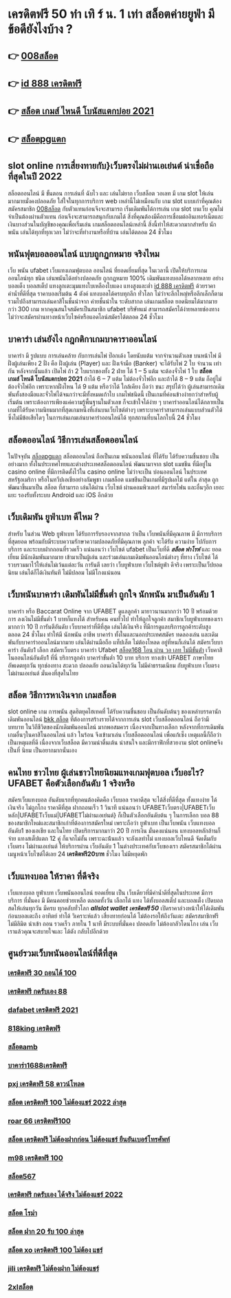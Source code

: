 # เครดิตฟรี 50 ทำ เทิ ร์ น. 1 เท่า สล็อตค่ายยูฟ่า มีข้อดียังไงบ้าง ?

## 👉 [008สล็อต](https://mabet.net/credit-free-50/)
## 👉 [id 888 เครดิตฟรี](https://mabet.net/)
## 👉 [สล็อต เกมส์ ไหนดี โบนัสแตกบ่อย 2021](https://mabet.net/credit-free-50/)
## 👉 [สล็อตpgแตก](https://mabet.net/register/)

##  slot online  การเสี่ยงทายกับ}เว็บตรงไม่ผ่านเอเย่นต์   น่าเชื่อถือที่สุดในปี 2022 

 สล็อตออนไลน์  มี ขั้นตอน การเล่นที่ ฉับไว  และ เล่นไม่ยาก  เว็บสล็อต วอเลท มี เกม slot ให้เล่นมากมายมั่งคงปลอดภัย ใส่ใจในทุกการบริการ web เหล่านี้ไม่เหมือนกับ เกม slot  แบบเก่าที่คุณต้อง สมัครสมาชิก [008สล็อต](https://mabet.net/) กับตัวแทนก่อนจึงจะสามารถ เริ่มเดิมพันได้การเล่น เกม slot บนเว็บ คุณไม่จำเป็นต้องผ่านตัวแทน ก่อนจึงจะสามารถสนุกกับเกมได้ สิ่งที่คุณต้องมีคือการเชื่อมต่ออินเทอร์เน็ตและเงินบางส่วนในบัญชีของคุณเพื่อเริ่มเล่น เกมสล็อตออนไลน์เหล่านี้ สิ่งนี้ทำให้สะดวกมากสำหรับ นักพนัน เล่นได้ทุกที่ทุกเวลา ไม่ว่าจะที่ทำงานหรือที่บ้าน เล่นได้ตลอด 24 ชั่วโมง

##  พนันฟุตบอลออนไลน์ แบบถูกฏกหมาย จริงไหม 

 เว็บ พนัน ufabet  เว็บแทงเกมฟุตบอล ออนไลน์ ที่ยอดเยี่ยมที่สุด ในเวลานี้ เปิดให้บริการเกมออนไลน์ทุก ชนิด   เล่นพนันได้อย่างปลอดภัย ถูกกฏหมาย 100% เดิมพันแทงบอลได้หลากหลาย  อย่าง บอลเต็ง บอลสเต็ป แทงลูกเตะมุมแทงใบเหลืองใบแดง แทงสูงและต่ำ [id 888 เครดิตฟรี](https://mabet.net/credit-free-50/) ด้วยราคาค่าน้ำที่ดีที่สุด ราคาบอลเริ่มต้น 4 ตังค์ แทงบอลได้ครบทุกลีก ทั่วโลก ไม่ว่าจะลีกใหญ่หรือลีกเล็กก็ตาม รวมไปถึงสามารถเล่นคาสิโนชั้นนำจาก ค่ายชั้นนำใน ระดับสากล  เล่นเกมสล็อต ยอดนิยมได้มากมายกว่า 300 เกม หากคุณสนใจสมัครเป็นสมาชิก  ufabet บริษัทแม่ สามารถสมัครได้ง่ายหลายช่องทางไม่ว่าจะสมัครผ่านทางหน้าเว็บไซค์หรือแอดไลน์สมัครได้ตลอด 24 ชั่วโมง

##  บาคาร่า เล่นยังไง กฎกติกาเกมบาคาราออนไลน์

บาคาร่า มี รูปแบบ  การเล่นคล้าย กับการเล่นไพ่ ป๊อกเด้ง โดยนับแต้ม จากจำนวนตัวเลข บนหน้าไพ่ มีฝั่งผู้เล่นเพียง 2 ฝั่ง คือ ฝั่งผู้เล่น (Player)  และ ฝั่งเจ้ามือ (Banker) จะได้รับไพ่ 2 ใบ จำนวน เท่ากัน  หลังจากนั้นแล้ว  เปิดไพ่ ถ้า 2 ใบแรกของทั้ง 2 ฝ่าย ได้ 1 – 5 แต้ม จะต้องจั่วไพ่ 1 ใบ **สล็อต เกมส์ ไหนดี โบนัสแตกบ่อย 2021** ถ้าได้ 6 – 7 แต้ม ไม่ต้องจั่วไพ่อีก  และถ้าได้ 8 – 9 แต้ม ก็อยู่ไม่ต้องจั่วไพ่อีก เพราะหากฝั่งไหน ได้ 9 แต้ม หรือว่าได้ ใกล้เคียง ถือว่า ชนะ สรุปได้ว่า ผู้เล่นสามารถเดิมพันทั้งสองมือและจั่วไพ่ได้จนกว่าจะมีทั้งหมดเก้าใบ  เกมไพ่ชนิดนี้  เป็นเกมที่ค่อนข้างง่ายกว่าสำหรับผู้เริ่มต้น เพราะต้องการเพียงแค่ความรู้พื้นฐานในตัวเลข ก็จะเข้าใจได้ง่าย ๆ บาคาร่าออนไลน์ได้กลายเป็นเกมที่ได้รับความนิยมมากที่สุดเกมหนึ่งที่เล่นบนเว็บไซต์ต่างๆ เพราะบาคาร่าสามารถเล่นแบบส่วนตัวได้ ซึ่งไม่มีข้อเสียใดๆ ในการเล่นเกมเล่นบาคาร่าออนไลน์ได้  ทุกสถานที่บนโลกใบนี้  24 ชั่วโมง


## สล็อตออนไลน์  วิธีการเล่นสล็อตออนไลน์ 

ในปัจจุบัน [สล็อตpgแตก](https://mabet.net/) สล็อตออนไลน์ ถือเป็นเกม พนันออนไลน์  ที่ได้รับ ได้รับความชื่นชอบ เป็นอย่างมาก ทั้งในประเทศไทยและต่างประเทศสล็อตออนไลน์ พัฒนามาจาก  slot  แมชชีน ที่มีอยู่ใน casino online   ที่มีการติดตั้งไว้ใน casino online   ไม่ว่าจะเป็น บ่อนออนไลน์ ในประเทศสหรัฐอเมริกา หรือในทวีปเอเชียอย่างกัมพูชา  เกมสล็อต แมชชีนเป็นเกมที่มีรูปผลไม้ แต่ใน ล่าสุด ถูกพัฒนาขึ้นมาเป็น  สล็อต ที่สามารถ เล่นได้ผ่าน เว็บไซต์  ผ่านคอมพิวเตอร์  สมาร์ทโฟน  และอื่นๆอีก เยอะแยะ รองรับทั้งระบบ Android และ iOS อีกด้วย


## เว็บเดิมพัน ยูฟ่าเบท ดีไหม ?

สำหรับ ในส่วน Web ยูฟ่าเบท  ได้รับการรับรองจากสากล ว่าเป็น เว็บพนันที่มีคุณภาพ  มี มีการบริการที่สุดยอด พร้อมกับมีระบบความรักษาความปลอดภัยที่มีคุณภาพ ลูกค้า  จะได้รับ ความง่าย   ไปกับการบริการ  และระบบฝากถอนที่รวดเร็ว  แน่นอนว่า เว็บไซต์   ufabet  เป็นเว็บที่ดี  ***สล็อต ฟาโรห์*** และ ยอดเยี่ยม  มีนักเดิมพันมากมาย   เข้ามาเป็นผู้เล่น  และร่วมเล่นเกมเดิมพันออนไลน์ต่างๆ ที่ทาง เว็บไซต์ ได้รวบรวมมาไว้ให้เล่นไม่เว้นแต่ละวัน การันตี เลยว่า  เว็บยูฟ่าเบท เว็บไซต์ยูฟ่า ดีจริง  เพราะเป็นเว็ปยอดนิยม เล่นได้ก็ได้เงินทันที ไม่มีปลอม ไม่มีโกงแน่นอน

##  เว็บพนันบาคาร่า เดิมพันไม่มีขั้นต่ำ ถูกใจ นักพนัน มาเป็นอันดับ 1

บาคาร่า หรือ Baccarat Online จาก UFABET  ดูแลลูกค้า มายาวนานมากกว่า 10 ปี พร้อมด้วยการ  ลงเงินไม่มีขั้นต่ำ 1 บาทก็แทงได้ สำหรับคน  คนทั่วไป ทำให้ถูกใจลูกค้า สมาชิกเว็บยูฟ่าเบทของเรามากกว่า 10 ปี การันตีอันดับ เว็บบาคาร่าที่ดีที่สุด   เล่นได้เงินจริง   ที่มีการดูแลบริการลูกค้าระดับสูง ตลอด 24 ชั่วโมง ทำให้มี  นักพนัน อาชีพ บาคาร่า ทั้งในและนอกประเทศสมัคร ทดลองเล่น และเดิมพันกับบาคาร่าออนไลน์มากมาย เล่นได้ผ่านมือถือ แท็ปเล็ต ไม่ต้องโหลด อยู่ที่หนก็เล่นได้  สมัครเว็บบาคาร่า อันดับ1 เลือก สมัครเว็บตรง บาคาร่า Ufabet [สล็อต168 โอน ผ่าน วอ เลท ไม่มีขั้นต่ํา](https://mabet.net/register/)   เว็บคาสิโนออนไลน์อันดับ1 ที่นี่ บริการลูกค้า บาคาร่าขั้นต่ำ 10 บาท บริการ  ทางเข้า UFABET ภาษาไทย อัพเดตทุกวัน ทุกช่องทาง สะดวก ปลอดภัย ถอนเงินได้ทุกวัน ไม่มีค่าธรรมเนียม กับยูฟ่าเบท เว็บตรงไม่ผ่านเอเย่นต์ มั่นคงที่สุดในไทย


##  สล็อต วิธีการหาเงินจาก เกมสล็อต

 slot online เกม การพนัน สุดฮิตยุคไฮเทคที่ ได้รับความชื่นชอบ เป็นอันดับต้นๆ ของเหล่าบรรดานักเดิมพันออนไลน์  [bkk สล็อต](https://mabet.net/20-free-100/) ที่ต้องการสร้างรายได้จากการเล่น slot   เว็บสล็อตออนไลน์ ถือว่ามีบทบาท ในวิถีชีวิตของนักเดิมพันออนไลน์ มากพอสมควร เนื่องจากเป็นทางเลือก หลังจากที่การเดิมพัน เกมอื่นๆในคาสิโนออนไลน์   แล้ว ในร้อน  จึงเข้ามาเล่น เว็บสล็อตออนไลน์ เพื่อแก้เซ็ง เหตุผลนี้ก็ถือว่าเป็นเหตุผลที่ดี เนื่องจากเว็บสล็อต  มีความน่าตื่นเต้น น่าสนใจ และมีกราฟิกที่สวยงาม  slot onlineจึงเป็นที่ นิยม เป็นอยากมากนั่นเอง


## คนไทย ชาวไทย ผู้เล่นชาวไทยนิยมแทงเกมฟุตบอล เว็บอะไร? UFABET คือตัวเลือกอันดับ 1 จริงหรือ

สมัครเว็บแทงบอล อันดับแรกที่ทุกคนต้องคิดคือ  เว็บบอล ราคาดีสุด  จะได้สิ่งที่ดีที่สุด ทั้งแทงง่าย ได้เงินจริง ไม่ถูกโกง ราคาดีที่สุด ฝากถอนเร็ว 1 วินาที  แน่นอนว่า UFABETเว็บตรง|UFABETเว็บหลัก|UFABETเว็บแม่|UFABETไม่ผ่านเอเย่นต์}   ก็เป็นตัวเลือกอันดับต้น ๆ ในการเลือก บอล 88 ของสมาชิกใหม่และสมาชิกเก่าที่ต้องการสมัครใหม่ เพราะถือว่า ยูฟ่าเบท เป็นเว็บพนัน เว็บแทงบอล อันดับ1 ของเอเชีย และในไทย เปิดบริการมากมาว่า 20 ปี การเงิน มั่นคงแน่นอน แทงบอลหลักล้านก็จ่าย แทงสเต็ปแตก 12  คู่ ก็แจกไม่อั้น เพราะฉะน้้นแล้ว จะลังเลทำไม่ แทงบอลเว็บไหนดี จัดเต็มกับ เว็บตรง ไม่ผ่านเอเย่นต์ ให้บริการผ่าน  เว็บอันดับ 1 ในต่างประเทศกับเว็บของเรา สมัครสมาชิกได้ผ่านเมนูหน้าเว็บไซต์ได้เลย 24 **เครดิตฟรี20บาท** ชั่วโมง ไม่มีหยุดพัก


## เว็บแทงบอล  ให้ราคา  ที่ดีจริง 

เว็บแทงบอล  ยูฟ่าเบท   เว็บพนันออนไลน์  ยอดเยี่ยม  เป็น เว็บเดียวที่มีค่าน้ำดีที่สุดในประเทศ มีการบริการ ที่มั่นคง มี มีคนคอยช่วยเหลือ ตลอดทั้งวัน    เลือกได้  แทง ได้ทั้งบอลสเต็ป  และบอลเต็ง  เปิดบอลสดให้เล่นทุกวัน มีครบ ทุกคลับทั่วโลก ***allslot wallet เครดิตฟรี 50*** เปิดราคาล่วงหน้าให้ได้เดิมพัน ก่อนบอลเตะถึง  อาทิตย์  ทำได้ วิเคราะห์แล้ว เสี่ยงทายก่อนได้ ไม่ต้องรอให้ถึงวันเตะ สมัครสมาชิกฟรี  ไม่มีลิมิต   นำเข้า  ถอน  รวดเร็ว ภายใน 1 นาที มีระบบที่มั่นคง ปลอดภัย ไม่ต้องกลัวโดนโกง เล่น เว็บเราแล้วคุณจะสบายใจและ ได้ตัง กลับไปอีกด้วย

## ศูนย์รวมเว็บพนันออนไลน์ที่ดีที่สุด

### [เครดิตฟรี 30 ถอนได้ 100](https://atom.io/themes/สมัครฟรีเครดิต%20wwluck%20เครดิตฟรี%20100%20บาท%20008%20สล็อต%20PG%2020รับ100%20เว็บตรง100%)
### [เครดิตฟรี กดรับเอง 88](https://atom.io/themes/สมัครฟรีเครดิต%20เครดิตฟรี%2050%20ทํา%20ยอด%201000%20ถอนได้%20300%20008%20สล็อต%20PG%2020รับ100%20เว็บตรง100%)
### [dafabet เครดิตฟรี 2021](https://atom.io/themes/สมัครฟรีเครดิต%20สล็อต88%20008%20สล็อต%20PG%2020รับ100%20เว็บตรง100%)
### [818king เครดิตฟรี](https://atom.io/themes/สมัครฟรีเครดิต%20สล็อต%20โอน%20ผ่าน%20วอ%20เลท%20008%20สล็อต%20PG%2020รับ100%20เว็บตรง100%)
### [สล็อตamb](https://atom.io/themes/สมัครฟรีเครดิต%20สล็อต%20ยืนยัน%20otp%20รับเครดิตฟรี100%20008%20สล็อต%20PG%2020รับ100%20เว็บตรง100%)
### [บาคาร่า1688เครดิตฟรี](https://atom.io/themes/สมัครฟรีเครดิต%20รวม%20wowslot%20เครดิตฟรี%20100%20008%20สล็อต%20PG%2020รับ100%20เว็บตรง100%)
### [pxj เครดิตฟรี 58 ดาวน์โหลด](https://atom.io/themes/สมัครฟรีเครดิต%20ซุปเปอร์สล็อต%20เครดิตฟรี%20008%20สล็อต%20PG%2020รับ100%20เว็บตรง100%)
### [สล็อต เครดิตฟรี 100 ไม่ต้องแชร์ 2022 ล่าสุด](https://atom.io/themes/สมัครฟรีเครดิต%20สล็อต%20pg%20ที่ดีที่สุด%20008%20สล็อต%20PG%2020รับ100%20เว็บตรง100%)
### [roar 66 เครดิตฟรี100](https://atom.io/themes/สมัครฟรีเครดิต%2049%20เครดิตฟรี%20008%20สล็อต%20PG%2020รับ100%20เว็บตรง100%)
### [สล็อต เครดิตฟรี ไม่ต้องฝากก่อน ไม่ต้องแชร์ ยืนยันเบอร์โทรศัพท์](https://atom.io/themes/สมัครฟรีเครดิต%20สล็อต%20เครดิตฟรี%2068%20บาท%20008%20สล็อต%20PG%2020รับ100%20เว็บตรง100%)
### [m98 เครดิตฟรี 100](https://atom.io/themes/สมัครฟรีเครดิต%20เครดิตฟรี%20มาใหม่%20008%20สล็อต%20PG%2020รับ100%20เว็บตรง100%)
### [สล็อต567](https://atom.io/themes/สมัครฟรีเครดิต%20easybet789%20เครดิตฟรี%20008%20สล็อต%20PG%2020รับ100%20เว็บตรง100%)
### [เครดิตฟรี กดรับเอง ได้จริง ไม่ต้องแชร์ 2022](https://atom.io/themes/สมัครฟรีเครดิต%20โปร%20สล็อต%20สมาชิกใหม่%20pg%20008%20สล็อต%20PG%2020รับ100%20เว็บตรง100%)
### [สล็อต โรม่า](https://atom.io/themes/สมัครฟรีเครดิต%20betflix%20pg%20เครดิตฟรี%2050%20008%20สล็อต%20PG%2020รับ100%20เว็บตรง100%)
### [สล็อต ฝาก 20 รับ 100 ล่าสุด](https://atom.io/themes/สมัครฟรีเครดิต%20สล็อต%20เครดิตฟรี%20100%20ไม่ต้องฝาก%20008%20สล็อต%20PG%2020รับ100%20เว็บตรง100%)
### [สล็อต xo เครดิตฟรี 100 ไม่ต้อง แชร์](https://atom.io/themes/สมัครฟรีเครดิต%20wm%20เครดิตฟรี%20100%20008%20สล็อต%20PG%2020รับ100%20เว็บตรง100%)
### [jili เครดิตฟรี ไม่ต้องฝาก ไม่ต้องแชร์](https://atom.io/themes/สมัครฟรีเครดิต%2077%20evoสล็อต%20008%20สล็อต%20PG%2020รับ100%20เว็บตรง100%)
### [2xlสล็อต](https://atom.io/themes/สมัครฟรีเครดิต%20wo365%20เครดิตฟรี20%20008%20สล็อต%20PG%2020รับ100%20เว็บตรง100%)